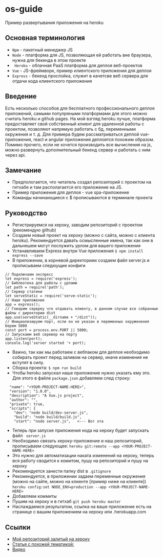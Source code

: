 # os-guide
Пример развертывания приложения на heroku

## Основная терминология

* ``` Npm ``` - пакетный менеджер JS
* ``` Node ``` - платформа для JS, позволяющая ей работать вне браузера, нужна для бекенда в этом проекте
* ``` Heroku``` - облачная PaaS платформа для деплоя веб-проектов
* ``` Vue ``` - JS-фреймворк, пример клиентского приложения для деплоя
* ``` Express ``` - бекенд прослойка, служит в качетсве веб сервера для отдачи кода клиентского приложения

## Введение

Есть несколько способов для бесплатного профессионального деплоя приложений, самыми популряными платформами для этого можно считать heroku и github pages.
На мой взгляд heroku лучше, платформа предоставляет свой собственный клиент для удаленной работы с проектом, позволяют напрямую работать с бд,
переменными окружения и т. д. 
Для примера будем рассматриваться деплой vue-приложения, react и angular приложения деплоятся похожим образом. Помимо прочего, если не хочется 
производить все вычисления на js, можно развернуть дополнительный бекенд сервер и работать с ним через api.

## Замечание

* Предпологается, что читатель создал репозиторий с проектом на гитхабе и там располагается его приложение на JS.
* Пример приложения для деплоя - vue spa-приложение
* Команды начинающиеся с $ прописываются в терминале проекта

## Руководство

* Регистрируемся на хероку, заводим репозиторий с проектом (рекомендую github)
* Создаем новый проект на хероку (можно с сайта, можно с клиента heroku). Рекомендуется давать осмысленные имена, так как они в дальнешем могут послужить урлом для вашего приложения
* Устанавливаем Express внутри Vue приложения 
```$ npm install express --save ```
* В приложении, в корневой директориии создаем файл server.js и прописываем следюущие конфиги
```
// Подключаем экспресс
let express = require('express');
// Библеотека для работы с урлами
let path = require('path');
// Сервер статики
let serveStatic = require('serve-static');
// Наше приложение
app = express();
// Говорим сервреу что отдавать клиенту, в данном случае все собранные файлы с директории dist
app.use(serveStatic(__dirname + "/dist"));
// Инициализируем порт, если он не указан в переменных окруженения берем 5000
const port = process.env.PORT || 5000;
// Запускаем веб серевер на порту
app.listen(port);
console.log('server started '+ port);
```
* Важно, так как мы работаем с вебпаком для деплоя необходимо собирать проект перед заливом на сервер, иначе изменения не вступят в силу.
* Сборка проекта:
```$ npm run build```
* Чтобы heroku запускал наше приложение нужно указать ему это. Для этого в файле ```package.json``` добавляем след строку:
```
  "name": "<YOUR-PROJECT-NAME-HERE>",
  "version": "1.0.0",
  "description": "A Vue.js project",
  "author": "",
  "private": true,
  "scripts": {
    "dev": "node build/dev-server.js",
    "build": "node build/build.js",
    "start": "node server.js",   <--- Вот эта
```
* Теперь при запуске приложения нода на хероку будет запускать файл ``` server.js```
* Необходимо связать хероку-приложение и наш репозиторий, прописываем следующее:
```heroku git:remote --app <YOUR-PROJECT-NAME-HERE>```
* Это нужно для автоматизации наката изменений на хероку, теперь вся работу сводится к комитом, пушу на репозиторий и пушу на хероку
* Рекомендуется занести папку dist в ```.gitignore```
* Рекомендуется, в приложении задаем переменные окружения (можно на сайте, можно на клиенте [пример ниже на клиенте])
``` heroku config:set NODE_ENV=production --app <YOUR-PROJECT-NAME-HERE> ```
* Добавляем коммиты
* Пушим на хероку и в гитхаб
```git push heroku master```
* Наслаждаемся результатом, ссылка на ваше приложение есть на странице с вашим приложением на хероку или <YOUR-PROJECT-NAME>.herokuapp.com

## Ссылки 
* [Мой репозиторий залитый на хероку]( https://github.com/alex1998dmit/scheldure-os-emulator)
* [Статья с похожей тематикой: ](https://github.com/alex1998dmit/scheldure-os-emulator)
* [Видео](https://www.youtube.com/watch?v=UftutR5hz3U)

